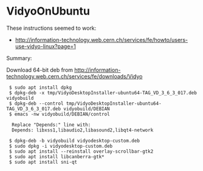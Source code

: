 # VidyoOnUbuntu
These instructions seemed to work:

 * http://information-technology.web.cern.ch/services/fe/howto/users-use-vidyo-linux?page=1

Summary:

Download 64-bit deb from http://information-technology.web.cern.ch/services/fe/downloads/Vidyo

```
 $ sudo apt install dpkg
 $ dpkg-deb -x tmp/VidyoDesktopInstaller-ubuntu64-TAG_VD_3_6_3_017.deb vidyobuild
 $ dpkg-deb --control tmp/VidyoDesktopInstaller-ubuntu64-TAG_VD_3_6_3_017.deb vidyobuild/DEBIAN
 $ emacs -nw vidyobuild/DEBIAN/control

  Replace "Depends:" line with:
  Depends: libxss1,libaudio2,libasound2,libqt4-network

 $ dpkg-deb -b vidyobuild vidyodesktop-custom.deb
 $ sudo dpkg -i vidyodesktop-custom.deb
 $ sudo apt install --reinstall overlay-scrollbar-gtk2
 $ sudo apt install libcanberra-gtk*
 $ sudo apt install sni-qt
```
